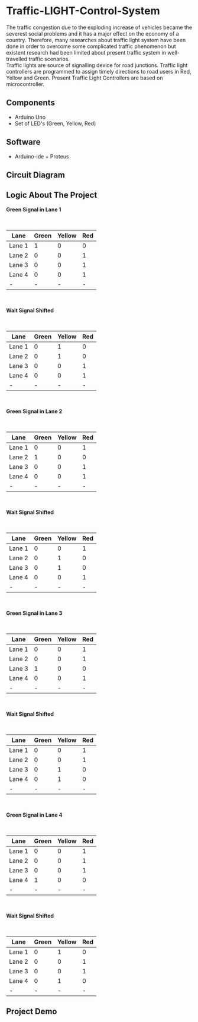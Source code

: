 # Traffic-LIGHT-Control-System

The traffic congestion due to the exploding increase of vehicles became the severest social problems and it has a major effect on the economy of a country. Therefore, many researches about traffic light system have been done in order to overcome some complicated traffic phenomenon but existent research had been limited about present traffic system in well-travelled traffic scenarios.
<br>
Traffic lights are source of signalling device for road junctions. Traffic light controllers are programmed to assign timely directions to road users in Red, Yellow and Green. Present Traffic Light Controllers are based on microcontroller.

## Components

- Arduino Uno
- Set of LED's (Green, Yellow, Red)

## Software

- Arduino-ide + Proteus

## Circuit Diagram


## Logic About The Project

**Green Signal in Lane 1**

<br>

| Lane | Green | Yellow | Red |
|-|-|-|-|
| Lane 1 | 1 | 0 | 0 |
| Lane 2 | 0 | 0 | 1 |
| Lane 3 | 0 | 0 | 1 |
| Lane 4 | 0 | 0 | 1 |
|-|-|-|-|

<br>

**Wait Signal Shifted**

<br>

| Lane | Green | Yellow | Red |
|-|-|-|-|
| Lane 1 | 0 | 1 | 0 |
| Lane 2 | 0 | 1 | 0 |
| Lane 3 | 0 | 0 | 1 |
| Lane 4 | 0 | 0 | 1 |
|-|-|-|-|

<br>

**Green Signal in Lane 2**

<br>

| Lane | Green | Yellow | Red |
|-|-|-|-|
| Lane 1 | 0 | 0 | 1 |
| Lane 2 | 1 | 0 | 0 |
| Lane 3 | 0 | 0 | 1 |
| Lane 4 | 0 | 0 | 1 |
|-|-|-|-|

<br>

**Wait Signal Shifted**

<br>

| Lane | Green | Yellow | Red |
|-|-|-|-|
| Lane 1 | 0 | 0 | 1 |
| Lane 2 | 0 | 1 | 0 |
| Lane 3 | 0 | 1 | 0 |
| Lane 4 | 0 | 0 | 1 |
|-|-|-|-|

<br>

**Green Signal in Lane 3**

<br>

| Lane | Green | Yellow | Red |
|-|-|-|-|
| Lane 1 | 0 | 0 | 1 |
| Lane 2 | 0 | 0 | 1 |
| Lane 3 | 1 | 0 | 0 |
| Lane 4 | 0 | 0 | 1 |
|-|-|-|-|

<br>

**Wait Signal Shifted**

<br>

| Lane | Green | Yellow | Red |
|-|-|-|-|
| Lane 1 | 0 | 0 | 1 |
| Lane 2 | 0 | 0 | 1 |
| Lane 3 | 0 | 1 | 0 |
| Lane 4 | 0 | 1 | 0 |
|-|-|-|-|

<br>

**Green Signal in Lane 4**

<br>

| Lane | Green | Yellow | Red |
|-|-|-|-|
| Lane 1 | 0 | 0 | 1 |
| Lane 2 | 0 | 0 | 1 |
| Lane 3 | 0 | 0 | 1 |
| Lane 4 | 1 | 0 | 0 |
|-|-|-|-|

<br>

**Wait Signal Shifted**

<br>

| Lane | Green | Yellow | Red |
|-|-|-|-|
| Lane 1 | 0 | 1 | 0 |
| Lane 2 | 0 | 0 | 1 |
| Lane 3 | 0 | 0 | 1 |
| Lane 4 | 0 | 1 | 0 |
|-|-|-|-|

## Project Demo